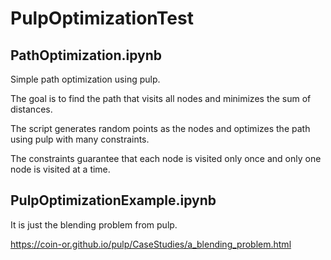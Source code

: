 # PulpOptimizationTest

## PathOptimization.ipynb

Simple path optimization using pulp.

The goal is to find the path that visits all nodes and minimizes the sum of distances.

The script generates random points as the nodes and optimizes the path using pulp with many constraints.

The constraints guarantee that each node is visited only once and only one node is visited at a time.

## PulpOptimizationExample.ipynb

It is just the blending problem from pulp.

https://coin-or.github.io/pulp/CaseStudies/a_blending_problem.html
